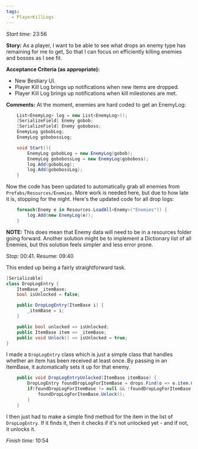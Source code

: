 ```yaml
---
tags:
  - PlayerKillLogs
---
```

*Start time:* 23:56

**Story:** 
As a player, I want to be able to see what drops an enemy type has remaining for me to get,
So that I can focus on efficiently killing enemies and bosses as I see fit.

**Acceptance Criteria (as appropriate):**
- New Bestiary UI.
- Player Kill Log brings up notifications when new items are dropped.
- Player Kill Log brings up notifications when kill milestones are met.

**Comments:** 
At the moment, enemies are hard coded to get an EnemyLog:

```c#
    List<EnemyLog> log = new List<EnemyLog>();
	[SerializeField] Enemy gobob;
    [SerializeField] Enemy goboboss;
    EnemyLog gobobLog;
    EnemyLog gobobossLog;

	void Start(){
        EnemyLog gobobLog = new EnemyLog(gobob);
        EnemyLog gobobossLog = new EnemyLog(goboboss);
        log.Add(gobobLog);
        log.Add(gobobossLog);
    }   
```

Now the code has been updated to automatically grab all enemies from `Prefabs/Resources/Enemies`. More work is needed here, but due to how late it is, stopping for the night. Here's the updated code for all drop logs:

```c#
	foreach(Enemy e in Resources.LoadAll<Enemy>("Enemies")) {
		log.Add(new EnemyLog(e));
	}
```
**NOTE:** This does mean that Enemy data will need to be in a resources folder going forward. Another solution might be to implement a Dictionary list of all Enemies, but this solution feels simpler and less error prone.

Stop: 00:41.
Resume: 09:40

This ended up being a fairly straightforward task. 

```c#
[Serializable]
class DropLogEntry {
    ItemBase _itemBase;
    bool isUnlocked = false;

    public DropLogEntry(ItemBase i) {
        _itemBase = i;
    }

    public bool unlocked => isUnlocked;
    public ItemBase item => _itemBase;
    public void Unlock() => isUnlocked = true;
}
```

I made a `DropLogEntry` class which is just a simple class that handles whether an item has been received at least once. By passing in an ItemBase, it automatically sets it up for that enemy.

```c#
    public void DropLogEntryUnlocked(ItemBase itemBase) {
        DropLogEntry foundDropLogForItemBase = drops.Find(o => o.item.GetItemName() == itemBase.GetItemName());
        if(foundDropLogForItemBase != null && !foundDropLogForItemBase.unlocked) {
            foundDropLogForItemBase.Unlock();
        }
	}
```

I then just had to make a simple find method for the item in the list of `DropLogEntry`. If it finds it, then it checks if it's not unlocked yet - and if not, it unlocks it.


*Finish time:* 10:54